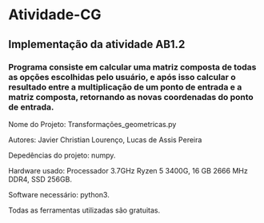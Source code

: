 # Atividade-CG

## Implementação da atividade AB1.2

### Programa consiste em calcular uma matriz composta de todas as opções escolhidas pelo usuário, e após isso calcular o resultado entre a multiplicação de um ponto de entrada e a matriz composta, retornando as novas coordenadas do ponto de entrada.

Nome do Projeto: Transformações_geometricas.py

Autores: Javier Christian Lourenço, Lucas de Assis Pereira

Depedências do projeto: numpy.

Hardware usado: Processador 3.7GHz Ryzen 5 3400G, 16 GB 2666 MHz DDR4, SSD 256GB.

Software necessário: python3.

Todas as ferramentas utilizadas são gratuitas.
